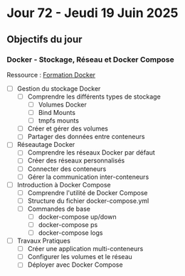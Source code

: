 # Jour 72 - Jeudi 19 Juin 2025

## Objectifs du jour

### Docker - Stockage, Réseau et Docker Compose

Ressource : [Formation Docker](https://github.com/HachemiH/formation-docker)

- [ ] Gestion du stockage Docker
  - [ ] Comprendre les différents types de stockage
    - [ ] Volumes Docker
    - [ ] Bind Mounts
    - [ ] tmpfs mounts
  - [ ] Créer et gérer des volumes
  - [ ] Partager des données entre conteneurs

- [ ] Réseautage Docker
  - [ ] Comprendre les réseaux Docker par défaut
  - [ ] Créer des réseaux personnalisés
  - [ ] Connecter des conteneurs
  - [ ] Gérer la communication inter-conteneurs

- [ ] Introduction à Docker Compose
  - [ ] Comprendre l'utilité de Docker Compose
  - [ ] Structure du fichier docker-compose.yml
  - [ ] Commandes de base
    - [ ] docker-compose up/down
    - [ ] docker-compose ps
    - [ ] docker-compose logs
  
- [ ] Travaux Pratiques
  - [ ] Créer une application multi-conteneurs
  - [ ] Configurer les volumes et le réseau
  - [ ] Déployer avec Docker Compose 
